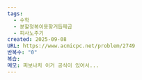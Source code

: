 ```yaml
---
tags:
  - 수학
  - 분할정복이용항거듭제곱
  - 피사노주기
created: 2025-09-08
URL: https://www.acmicpc.net/problem/2749
반복수: "0"
복습:
메모: 피보나치 이거 공식이 있어서...
---
```

